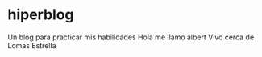 # hiperblog
Un blog para practicar mis habilidades
Hola me llamo albert 
Vivo cerca de Lomas Estrella 
